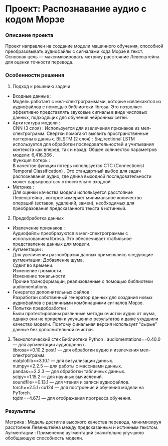 # Проект: Распознавание аудио с кодом Морзе

### Описание проекта
Проект направлен на создание модели машинного обучения, способной преобразовывать аудиофайлы с сигналами кода Морзе в текст. Основная цель — максимизировать метрику расстояние Левенштейна для оценки точности перевода.


### Особенности решения
1. Подход к решению задачи
- Входные данные :  
Модель работает с мел-спектрограммами, которые извлекаются из аудиофайлов с помощью библиотеки librosa. Это позволяет эффективно представлять звуковые сигналы в виде числовых данных, подходящих для обучения нейронных сетей.
- Архитектура модели :  
CNN (3 слоя) : Используется для извлечения признаков из мел-спектрограмм. Свертки помогают выявить пространственные паттерны в данных.
BiLSTM (2 слоя) : Бидirectional LSTM используется для обработки последовательностей и учитывания контекста как вперед, так и назад.
Общее количество параметров модели: 6,416,366 .  
Функция потерь :  
В качестве функции потерь используется CTC (Connectionist Temporal Classification) . Это стандартный выбор для задач распознавания аудио, где длина выходной последовательности может варьироваться относительно входной.
- Метрика :  
Для оценки качества модели используется расстояние Левенштейна , которое измеряет минимальное количество операций (вставок, удалений, замен), необходимых для преобразования предсказанного текста в истинный.
2. Предобработка данных  
- Извлечение признаков :  
Аудиофайлы преобразуются в мел-спектрограммы с использованием librosa. Это обеспечивает стабильное представление данных для модели.
- Аугментации :  
Для увеличения разнообразия данных применялись следующие аугментации:
Добавление шума.  
Сдвиг во времени.  
Изменение громкости.  
Изменение тональности.  
Прочие трансформации, реализованные с помощью библиотеки audiomentations.
- Генератор дополнительных файлов :  
Разработан собственный генератор данных для создания новых аудиофайлов с различными комбинациями сигналов Морзе.
- Попытки предобработки :  
Были протестированы различные методы очистки аудио от шума, однако они не привели к улучшению результатов и даже ухудшили качество модели. Поэтому финальная версия использует "сырые" данные без дополнительной очистки.
3. Технологический стек
Библиотеки Python :
audiomentations==0.40.0 — для аугментации аудиоданных.  
librosa==0.10.2.post1 — для обработки аудио и извлечения мел-спектрограмм.  
matplotlib==3.10.1 — для визуализации данных.  
numpy==2.2.5 — для работы с массивами данных.  
pandas==2.2.3 — для обработки табличных данных.  
scipy==1.15.2 — для научных вычислений.  
soundfile==0.13.1 — для чтения и записи аудиофайлов.  
torch==2.5.1+cu124 — для построения и обучения модели на PyTorch.  
tqdm==4.67.1 — для отображения прогресса обучения.  

### Результаты
Метрика :
Модель достигла высокого качества перевода, минимизируя расстояние Левенштейна между предсказанным и истинным текстом.
Аугментации :
Применение аугментаций значительно улучшило обобщающую способность модели.
